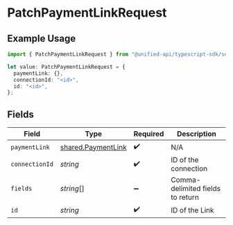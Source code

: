 # PatchPaymentLinkRequest

## Example Usage

```typescript
import { PatchPaymentLinkRequest } from "@unified-api/typescript-sdk/sdk/models/operations";

let value: PatchPaymentLinkRequest = {
  paymentLink: {},
  connectionId: "<id>",
  id: "<id>",
};
```

## Fields

| Field                                                           | Type                                                            | Required                                                        | Description                                                     |
| --------------------------------------------------------------- | --------------------------------------------------------------- | --------------------------------------------------------------- | --------------------------------------------------------------- |
| `paymentLink`                                                   | [shared.PaymentLink](../../../sdk/models/shared/paymentlink.md) | :heavy_check_mark:                                              | N/A                                                             |
| `connectionId`                                                  | *string*                                                        | :heavy_check_mark:                                              | ID of the connection                                            |
| `fields`                                                        | *string*[]                                                      | :heavy_minus_sign:                                              | Comma-delimited fields to return                                |
| `id`                                                            | *string*                                                        | :heavy_check_mark:                                              | ID of the Link                                                  |